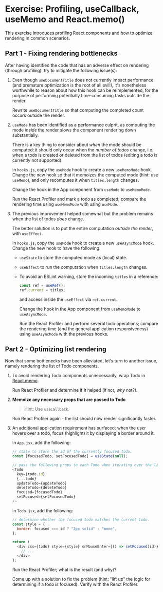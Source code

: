 # Exercise: Profiling, useCallback, useMemo and React.memo()

This exercise introduces profiling React components and how to optimize rendering in common scenarios.

## Part 1 - Fixing rendering bottlenecks

After having identified the code that has an adverse effect on rendering (through profiling), try to mitigate the following issue(s):

1. Even though `useDocumentTitle` does not currently impact performance (and premature optimization is the root of all evil!), it's nonetheless worthwhile to reason about how this hook can be reimplemented, for the purpose of performing potentially time-consuming tasks outside the render.

   Rewrite `useDocumentTitle` so that computing the completed count occurs outside the render.

2. `useMode` has been identified as a performance culprit, as computing the mode _inside_ the render slows the component rendering down substantially.

   There is a key thing to consider about _when_ the mode should be computed: it should only occur when the _number of todos_ change, i.e. when a todo is created or deleted from the list of todos (editing a todo is currently not supported).

   In `hooks.js`, copy the `useMode` hook to create a new `useMemoMode` hook. Change the new hook so that it memoizes the computed mode (hint: use `useMemo`), and only recomputes it when `titles.length` changes.

   Change the hook in the App component from `useMode` to `useMemoMode`.

   Run the React Profiler and mark a todo as completed; compare the rendering time using `useMemoMode` with using `useMode`.

3. The previous improvement helped somewhat but the problem remains when the list of todos _does_ change.

   The better solution is to put the entire computation _outside the render_, with `useEffect`.

   In `hooks.js`, copy the `useMode` hook to create a new `useAsyncMode` hook. Change the new hook to have the following:

   - `useState` to store the computed mode as (local) state.

   - `useEffect` to run the computation when `titles.length` changes.

   - To avoid an ESLint warning, store the incoming `titles` in a reference:

     ```javascript
     const ref = useRef();
     ref.current = titles;
     ```

     and access inside the `useEffect` via `ref.current`.

     Change the hook in the App component from `useMemoMode` to `useAsyncMode`.

     Run the React Profiler and perform several todo operations; compare the rendering time (and the general application responsiveness) using `useAsyncMode` with the previous hooks.

## Part 2 - Optimizing list rendering

Now that some bottlenecks have been alleviated, let's turn to another issue, namely rendering the list of Todo components.

1. To avoid rendering Todo components unnecessarily, wrap Todo in [React.memo](https://reactjs.org/docs/react-api.html#reactmemo).

   Run React Profiler and determine if it helped (if not, _why_ not?).

2. **Memoize any necessary props that are passed to Todo**

   > Hint: Use `useCallback`.

   Run React Profiler again - the list should now render significantly faster.

3. An additional application requirement has surfaced; when the user hovers over a todo, focus (highlight) it by displaying a border around it.

   In `App.jsx`, add the following:

   ```javascript
   // state to store the id of the currently focused todo.
   const [focusedTodo, setFocusedTodo] = useState(null);
   ```

   ```javascript
   // pass the following props to each Todo when iterating over the list:
   <Todo
     key={todo.id}
     {...todo}
     updateTodo={updateTodo}
     deleteTodo={deleteTodo}
     focused={focusedTodo}
     setFocused={setFocusedTodo}
   />
   ```

   In `Todo.jsx`, add the following:

   ```javascript
   // determine whether the focused todo matches the current todo.
   const style = {
     border: focused === id ? "2px solid" : "none",
   };

   return (
     <div css={todo} style={style} onMouseEnter={() => setFocused(id)}>
       // ...
     </div>
   );
   ```

   Run the React Profiler; what is the result (and why)?

   Come up with a solution to fix the problem (hint: "lift up" the logic for determining if a todo is focused). Verify with the React Profiler.
